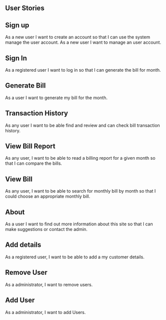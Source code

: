 ##  User Stories

##  Sign up

As a new user I want to create an account so that I can use the system manage the user account.
As a new user I want to manage an user account. 

##  Sign In

As a registered user I want to log in so that I can generate the bill for month.

##  Generate Bill

As a user I want to generate my bill for the month.


##  Transaction History

As any user I want to be able find and review and can check bill transaction history.

##  View Bill Report

As any user, I want to be able to read a billing report for a given month so that I can compare the bills.

##  View Bill

As any user, I want to be able to search for monthly bill  by month so that I could choose an appropriate monthly bill.

##  About

As a user I want to find out more information about this site so that I can make suggestions or contact the admin.


##  Add details

As a registered user, I want to be able to add a my customer details.

##  Remove User

As a administrator, I want to remove users.

##   Add User

As a administrator, I want to add Users.
